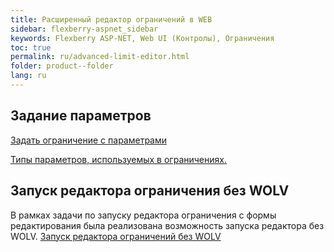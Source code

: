```yaml
---
title: Расширенный редактор ограничений в WEB
sidebar: flexberry-aspnet_sidebar
keywords: Flexberry ASP-NET, Web UI (Контролы), Ограничения
toc: true
permalink: ru/advanced-limit-editor.html
folder: product--folder
lang: ru
---
```

## Задание параметров

[Задать ограничение с параметрами](limit-with-parameters-for-user.html)

[Типы параметров, используемых в ограничениях.](advanced-limit-editor-parameters.html)

## Запуск редактора ограничения без WOLV

В рамках задачи по запуску редактора ограничения с формы редактирования была реализована возможность запуска редактора без WOLV.
[Запуск редактора ограничений без WOLV](limit-editor-without-w-o-l-v.html)
